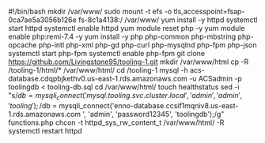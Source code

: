 #!/bin/bash
mkdir /var/www/
sudo mount -t efs -o tls,accesspoint=fsap-0ca7ae5a3056b126e fs-8c1a4138:/ /var/www/
yum install -y httpd 
systemctl start httpd
systemctl enable httpd
yum module reset php -y
yum module enable php:remi-7.4 -y
yum install -y php php-common php-mbstring php-opcache php-intl php-xml php-gd php-curl php-mysqlnd php-fpm php-json
systemctl start php-fpm
systemctl enable php-fpm
git clone https://github.com/Livingstone95/tooling-1.git
mkdir /var/www/html
cp -R /tooling-1/html/*  /var/www/html/
cd /tooling-1
mysql -h acs-database.cdqpbjkethv0.us-east-1.rds.amazonaws.com -u ACSadmin -p toolingdb < tooling-db.sql
cd /var/www/html/
touch healthstatus
sed -i "s/$db = mysqli_connect('mysql.tooling.svc.cluster.local', 'admin', 'admin', 'tooling');/$db = mysqli_connect('enno-database.ccsif1mqniv8.us-east-1.rds.amazonaws.com ', 'admin', 'password12345', 'toolingdb');/g" functions.php
chcon -t httpd_sys_rw_content_t /var/www/html/ -R
systemctl restart httpd






